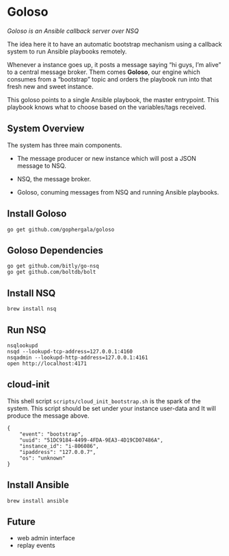 # Goloso

_Goloso is an Ansible callback server over NSQ_

The idea here it to have an automatic bootstrap mechanism using a callback system to run Ansible playbooks remotely.

Whenever a instance goes up, it posts a message saying “hi guys, I’m alive” to a central message broker. Them comes **Goloso**, our engine which consumes from a “bootstrap” topic and orders the playbook run into that fresh new and sweet instance.

This goloso points to a single Ansible playbook, the master entrypoint. This playbook knows what to choose based on the variables/tags received.


## System Overview

The system has three main components.

* The message producer or new instance which will post a JSON message to NSQ.

* NSQ, the message broker.

* Goloso, conuming messages from NSQ and running Ansible playbooks.


## Install Goloso

    go get github.com/gophergala/goloso

## Goloso Dependencies

    go get github.com/bitly/go-nsq
    go get github.com/boltdb/bolt

## Install NSQ

    brew install nsq
    
## Run NSQ

    nsqlookupd
    nsqd --lookupd-tcp-address=127.0.0.1:4160
    nsqadmin --lookupd-http-address=127.0.0.1:4161
    open http://localhost:4171
    
    
## cloud-init

This shell script `scripts/cloud_init_bootstrap.sh` is the spark of the system.  This script should be set under your instance user-data and It will produce the message above.

    {
        "event": "bootstrap",
        "uuid": "51DC9184-4499-4FDA-9EA3-4D19CD07486A",
        "instance_id": "i-806086",
        "ipaddress": "127.0.0.7",
        "os": "unknown"
    }

## Install Ansible

    brew install ansible

## Future

 * web admin interface
 * replay events